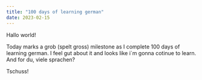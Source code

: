 ```yaml
---
title: "100 days of learning german"
date: 2023-02-15
---
```

Hallo world!

Today marks a grob (spelt gross) milestone as I complete 100 days of learning german. I feel gut about it and looks like i`m gonna cotinue to learn. And for du, viele sprachen?

Tschuss!
